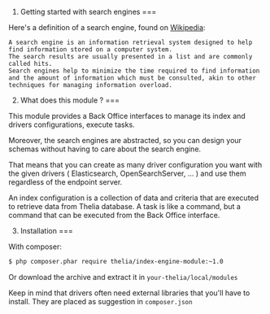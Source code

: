 1. Getting started with search engines
===

Here's a definition of a search engine, found on [Wikipedia](https://en.wikipedia.org/wiki/Search_engine_%28computing%29):

```
A search engine is an information retrieval system designed to help find information stored on a computer system.
The search results are usually presented in a list and are commonly called hits.
Search engines help to minimize the time required to find information and the amount of information which must be consulted, akin to other techniques for managing information overload.
```

2. What does this module ?
===

This module provides a Back Office interfaces to manage its index and drivers configurations, execute tasks.

Moreover, the search engines are abstracted, so you can design your schemas without having to care about the search engine.

That means that you can create as many driver configuration you want with the given drivers ( Elasticsearch, OpenSearchServer, ... )
and use them regardless of the endpoint server.

An index configuration is a collection of data and criteria that are executed to retrieve data from Thelia database.
A task is like a command, but a command that can be executed from the Back Office interface.

3. Installation
===

With composer:

```sh
$ php composer.phar require thelia/index-engine-module:~1.0
```

Or download the archive and extract it in ```your-thelia/local/modules```

Keep in mind that drivers often need external libraries that you'll have to install. They are placed as suggestion in ```composer.json```